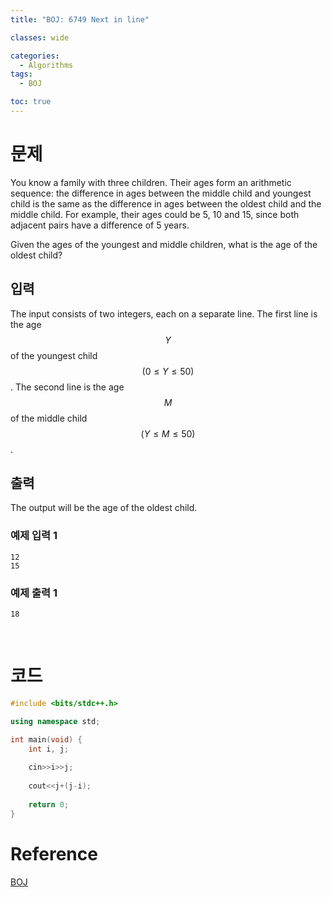 ```yaml
---
title: "BOJ: 6749 Next in line"

classes: wide

categories:
  - Algorithms
tags:
  - BOJ

toc: true
---
```


# 문제

You know a family with three children. Their ages form an arithmetic sequence: the difference in ages between the middle child and youngest child is the same as the difference in ages between the oldest child and the middle child. For example, their ages could be 5, 10 and 15, since both adjacent pairs have a difference of 5 years.

Given the ages of the youngest and middle children, what is the age of the oldest child?

## 입력

The input consists of two integers, each on a separate line. The first line is the age $$Y$$ of the youngest child $$(0 \leq Y \leq 50)$$. The second line is the age $$M$$ of the middle child $$(Y \leq M \leq 50)$$.

## 출력

The output will be the age of the oldest child.

### 예제 입력 1

```shell
12
15
```

### 예제 출력 1

```shell
18
```

<br/>

# 코드

```cpp
#include <bits/stdc++.h>

using namespace std;

int main(void) {
    int i, j;
    
    cin>>i>>j;
    
    cout<<j+(j-i);
    
    return 0;
}
```

# Reference

[BOJ](https://www.acmicpc.net/problem/6749)